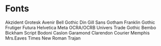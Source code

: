 

# Fonts

Akzident Grotesk
Avenir
Bell Gothic
Din
Gill Sans
Gotham
Franklin Gothic
Frutiger
Futura
Helvetica
Meta
OCRA/OCRB
Univers
Trade Gothic
Bembo
Bickham Script
Bodoni
Caslon
Garamond
Clarendon
Courier
Memphis
Mrs.Eaves
Times New Roman 
Trajan